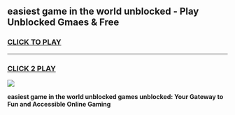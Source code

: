 
## easiest game in the world unblocked - Play Unblocked Gmaes & Free
<h3>
<a href="https://news.freeplayer.one?title=easiest_game_in_the_world_unblocked&ref=23F">CLICK TO PLAY</a></h3>
<hr>

<h3>
<a href="https://news.freeplayer.one?title=easiest_game_in_the_world_unblocked&ref=23F">CLICK 2 PLAY</a>
  
</h3>

<a href="https://news.freeplayer.one?title=easiest_game_in_the_world_unblocked&ref=23F/"><img src="https://clearcache.store/games.png"></a>


**easiest game in the world unblocked games unblocked: Your Gateway to Fun and Accessible Online Gaming**
